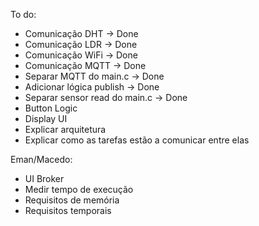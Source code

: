 To do:
* Comunicação DHT -> Done
* Comunicação LDR -> Done
* Comunicação WiFi -> Done
* Comunicação MQTT -> Done
* Separar MQTT do main.c -> Done
* Adicionar lógica publish -> Done
* Separar sensor read do main.c  -> Done
* Button Logic
* Display UI
* Explicar arquitetura
* Explicar como as tarefas estão a comunicar entre elas

Eman/Macedo:
* UI Broker
* Medir tempo de execução
* Requisitos de memória
* Requisitos temporais
